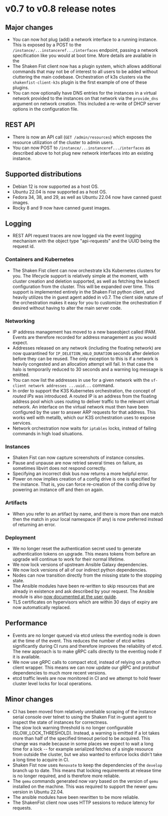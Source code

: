 # v0.7 to v0.8 release notes

## Major changes

* You can now hot plug (add) a network interface to a running instance. This is
  exposed by a POST to the `/instance/...instanceref.../interfaces` endpoint, passing
  a network specification like you would at boot time. More details are available
  in the
* The Shaken Fist client now has a plugin system, which allows additional commands
  that may not be of interest to all users to be added without cluttering the
  main codebase. Orchestration of k3s clusters via the `shakenfist-client-k3s`
  plugin is the first example of one of these plugins.
* You can now optionally have DNS entries for the instances in a virtual network
  provided to the instances on that network via the `provide_dns` argument on
  network creation. This included a re-write of DHCP server options in the
  configuration file.

## REST API

* There is now an API call (`GET /admin/resources`) which exposes the resource
  utilization of the cluster to admin users.
* You can now POST to `/instance/...instanceref.../interfaces` as described
  above to hot plug new network interfaces into an existing instance.

## Supported distributions

* Debian 12 is now supported as a host OS.
* Ubuntu 22.04 is now supported as a host OS.
* Fedora 34, 38, and 29, as well as Ubuntu 22.04 now have canned guest images.
* Rocky 8 and 9 now have canned guest images.

## Logging

* REST API request traces are now logged via the event logging mechanism with
  the object type "api-requests" and the UUID being the request id.

### Containers and Kubernetes

* The Shaken Fist client can now orchestrate k3s Kubernetes clusters for you. The
  lifecycle support is relatively simple at the moment, with cluster creation and
  deletion supported, as well as fetching the kubectl configuration from the
  cluster. This will be expanded over time. This support is implemented entirely
  in the Shaken Fist python client, and heavily utilizes the in guest agent
  added in v0.7. The client side nature of the orchestration makes it easy for you
  to customize the orchestration if desired without having to alter the main
  server code.

### Networking

* IP address management has moved to a new baseobject called IPAM. Events are
  therefore recorded for address management as you would expect.
* Addresses released on any network (including the floating network) are now
  quarantined for `IP_DELETION_HALO_DURATION` seconds after deletion before they
  can be reused. The only exception to this is if a network is heavily congested
  and an allocation attempt will fail. In that case the halo is temporarily
  reduced to 30 seconds and a warning log message is emitted.
* You can now list the addresses in use for a given network with the
  `sf-client network addresses ...uuid...` command.
* In order to support the K3S Kubernetes orchestration, the concept of *routed
  IPs* was introduced. A routed IP is an address from the floating address pool
  which uses routing to deliver traffic to the relevant virtual network. An
  interface on the virtual network must then have been configured by the user to
  answer ARP requests for that address. This works well with metallb, which our
  K3S orchestration uses to expose services.
* Network orchestration now waits for `iptables` locks, instead of failing
  commands in high load situations.

### Instances

* Shaken Fist can now capture screenshots of instance consoles.
* Pause and unpause are now retried several times on failure, as sometimes libvirt
  does not respond correctly.
* Specifying an incorrect disk bus now returns a more helpful error.
* Power on now implies creation of a config drive is one is specified for the
  instance. That is, you can force re-creation of the config drive by powering
  an instance off and then on again.

### Artifacts

* When you refer to an artifact by name, and there is more than one match then
  the match in your local namespace (if any) is now preferred instead of returning
  an error.

### Deployment

* We no longer reset the authentication secret used to generate authentication
  tokens on upgrade. This means tokens from before an upgrade will continue to work
  for their normal lifetime.
* We now lock versions of upstream Ansible Galaxy dependencies.
* We now lock versions of all of our indirect python dependencies.
* Nodes can now transition directly from the missing state to the stopping state.
* The Ansible modules have been re-written to skip resources that are already in
  existence and ask described by your request. The Ansible module is also [now
  documented at the user guide](/user_guide/ansible).
* TLS certificates on hypervisors which are within 30 days of expiry are now
  automatically replaced.

## Performance

* Events are no longer queued via etcd unless the eventlog node is down at the
  time of the event. This reduces the number of etcd writes significantly during
  CI runs and therefore improves the reliability of etcd. The new approach is
  to make gRPC calls directly to the eventlog node if it is available.
* We now use gRPC calls to compact etcd, instead of relying on a python client
  wrapper. This means we can now update our gRPC and protobuf dependencies to
  much more recent versions.
* etcd traffic levels are now monitored in CI and we attempt to hold fewer
  cluster level locks for local operations.

## Minor changes

* CI has been moved from relatively unreliable scraping of the instance serial
  console over telnet to using the Shaken Fist in-guest agent to inspect the
  state of instances for correctness.
* The slow lock warning threshold is no longer configurable (SLOW_LOCK_THRESHOLD).
  Instead, a warning is emitted if a lot takes more than half of the specified
  timeout period to be acquired. This change was made because in some places we
  expect to wait a long time for a lock -- for example serialized fetches of a
  single resource from outside the cluster, but we also wanted to enforce locks
  didn't take a long time to acquire in CI.
* Shaken Fist now uses `Renovate` to keep the dependencies of the `develop`
  branch up to date. This means that locking requirements at release time is no
  longer required, and is therefore more reliable.
* The `qemu` commands generated now vary based on the version of `qemu` installed
  on the machine. This was required to support the newer `qemu` version in
  Ubuntu 22.04.
* The ansible modules have been rewritten to be more reliable.
* The ShakenFist client now uses HTTP sessions to reduce latency for requests.